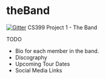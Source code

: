# theBand

[![Gitter](https://badges.gitter.im/Join%20Chat.svg)](https://gitter.im/cmh553/theBand?utm_source=badge&utm_medium=badge&utm_campaign=pr-badge&utm_content=badge)
CS399 Project 1 - The Band

TODO

* Bio for each member in the band.
* Discography
* Upcoming Tour Dates
* Social Media Links
